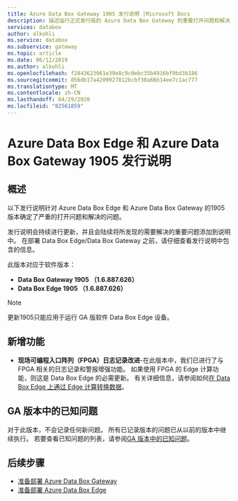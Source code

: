 ```yaml
---
title: Azure Data Box Gateway 1905 发行说明 |Microsoft Docs
description: 描述运行正式发行版的 Azure Data Box Gateway 的重要打开问题和解决方法。
services: databox
author: alkohli
ms.service: databox
ms.subservice: gateway
ms.topic: article
ms.date: 06/12/2019
ms.author: alkohli
ms.openlocfilehash: f2843623061e39e8c9c0ebc35b4916bf9bd3b186
ms.sourcegitcommit: 856db17a4209927812bcbf30a66b14ee7c1ac777
ms.translationtype: MT
ms.contentlocale: zh-CN
ms.lasthandoff: 04/29/2020
ms.locfileid: "82561859"
---
```

# <a name="azure-data-box-edge-and-azure-data-box-gateway-1905-release-notes"></a>Azure Data Box Edge 和 Azure Data Box Gateway 1905 发行说明

## <a name="overview"></a>概述

以下发行说明针对 Azure Data Box Edge 和 Azure Data Box Gateway 的1905版本确定了严重的打开问题和解决的问题。

发行说明会持续进行更新，并且会陆续将所发现的需要解决的重要问题添加到说明中。 在部署 Data Box Edge/Data Box Gateway 之前，请仔细查看发行说明中包含的信息。 

此版本对应于软件版本：

- **Data Box Gateway 1905 （1.6.887.626）**
- **Data Box Edge 1905 （1.6.887.626）**

> [!NOTE]
> 更新1905只能应用于运行 GA 版软件 Data Box Edge 设备。

## <a name="whats-new"></a>新增功能

- **现场可编程入口阵列（FPGA）日志记录改进**-在此版本中，我们已进行了与 FPGA 相关的日志记录和警报增强功能。 如果使用 FPGA 的 Edge 计算功能，则这是 Data Box Edge 的必需更新。 有关详细信息，请参阅如何[在 Data Box Edge 上通过 Edge 计算转换数据](azure-stack-edge-deploy-configure-compute-advanced.md)。

## <a name="known-issues-in-ga-release"></a>GA 版本中的已知问题

对于此版本，不会记录任何新问题。 所有已记录版本的问题已从以前的版本中继续执行。 若要查看已知问题的列表，请参阅[GA 版本中的已知问题](data-box-gateway-release-notes.md#known-issues-in-ga-release)。


## <a name="next-steps"></a>后续步骤

- [准备部署 Azure Data Box Gateway](data-box-gateway-deploy-prep.md)
- [准备部署 Azure Data Box Edge](azure-stack-edge-deploy-prep.md)
